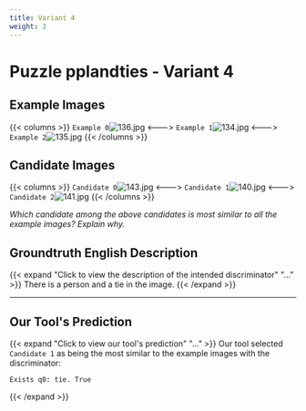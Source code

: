 ```yaml
---
title: Variant 4
weight: 3
---
```


# Puzzle pplandties - Variant 4

## Example Images
{{< columns >}}
`Example 0`![136.jpg](/natscene_data/images/136.jpg)
<--->
`Example 1`![134.jpg](/natscene_data/images/134.jpg)
<--->
`Example 2`![135.jpg](/natscene_data/images/135.jpg)
{{< /columns >}}

## Candidate Images
{{< columns >}}
`Candidate 0`![143.jpg](/natscene_data/images/143.jpg)
<--->
`Candidate 1`![140.jpg](/natscene_data/images/140.jpg)
<--->
`Candidate 2`![141.jpg](/natscene_data/images/141.jpg)
{{< /columns >}}

*Which candidate among the above candidates is most similar to all the example images? Explain why.*

## Groundtruth English Description

{{< expand "Click to view the description of the intended discriminator" "..." >}}
There is a person and a tie in the image.
{{< /expand >}}

---



## Our Tool's Prediction

{{< expand "Click to view our tool's prediction" "..." >}}
Our tool selected `Candidate 1` as being the most similar to the example images with the discriminator:
```plaintext
Exists q0: tie. True
```
{{< /expand >}}
